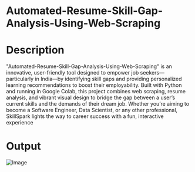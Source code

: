 # Automated-Resume-Skill-Gap-Analysis-Using-Web-Scraping

# Description

"Automated-Resume-Skill-Gap-Analysis-Using-Web-Scraping" is an innovative, user-friendly tool designed to empower job seekers—particularly in India—by identifying skill gaps and providing personalized learning recommendations to boost their employability. Built with Python and running in Google Colab, this project combines web scraping, resume analysis, and vibrant visual design to bridge the gap between a user’s current skills and the demands of their dream job. Whether you’re aiming to become a Software Engineer, Data Scientist, or any other professional, SkillSpark lights the way to career success with a fun, interactive experience

# Output

![Image](https://github.com/user-attachments/assets/4bc5bf62-61c6-427c-81bb-7672d4ef2d89)
